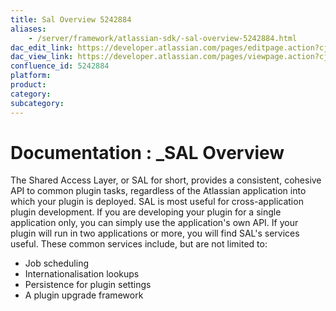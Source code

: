 ```yaml
---
title: Sal Overview 5242884
aliases:
    - /server/framework/atlassian-sdk/-sal-overview-5242884.html
dac_edit_link: https://developer.atlassian.com/pages/editpage.action?cjm=wozere&pageId=5242884
dac_view_link: https://developer.atlassian.com/pages/viewpage.action?cjm=wozere&pageId=5242884
confluence_id: 5242884
platform:
product:
category:
subcategory:
---
```

# Documentation : \_SAL Overview

The Shared Access Layer, or SAL for short, provides a consistent, cohesive API to common plugin tasks, regardless of the Atlassian application into which your plugin is deployed. SAL is most useful for cross-application plugin development. If you are developing your plugin for a single application only, you can simply use the application's own API. If your plugin will run in two applications or more, you will find SAL's services useful. These common services include, but are not limited to:

-   Job scheduling
-   Internationalisation lookups
-   Persistence for plugin settings
-   A plugin upgrade framework

















































































































































































































































































































